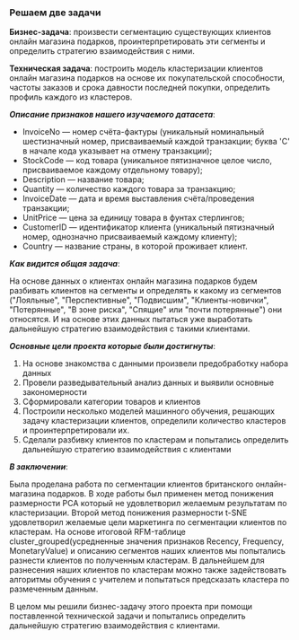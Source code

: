 ### Решаем две задачи

**Бизнес-задача**: произвести сегментацию существующих клиентов онлайн магазина подарков, проинтерпретировать эти сегменты и определить стратегию взаимодействия с ними.

**Техническая задача**: построить модель кластеризации клиентов онлайн магазина подарков на основе их покупательской способности, частоты заказов и срока давности последней покупки, определить профиль каждого из кластеров.


**_Описание признаков нашего изучаемого датасета_**:

* InvoiceNo — номер счёта-фактуры (уникальный номинальный шестизначный номер, присваиваемый каждой транзакции; буква 'C' в начале кода указывает на отмену транзакции);
* StockCode — код товара (уникальное пятизначное целое число, присваиваемое каждому отдельному товару);
* Description — название товара;
* Quantity — количество каждого товара за транзакцию;
* InvoiceDate — дата и время выставления счёта/проведения транзакции;
* UnitPrice — цена за единицу товара в фунтах стерлингов;
* CustomerID — идентификатор клиента (уникальный пятизначный номер, однозначно присваиваемый каждому клиенту);
* Country — название страны, в которой проживает клиент.


**_Как видится общая задача_**: 

На основе данных о клиентах онлайн магазина подарков будем разбивать клиентов на сегменты и определять к какому из сегментов ("Лояльные", "Перспективные", "Подвисшим", "Клиенты-новички", "Потерянные", "В зоне риска", "Спящие" или "почти потерянные")
они относятся. И на основе этих данных пытаться уже выработать дальнейшую стратегию взаимодействия с такими клиентами.


**_Основные цели проекта которые были достигнуты_**:

1) На основе знакомства с данными произвели предобработку набора данных
2) Провели разведывательный анализ данных и выявили основные закономерности
3) Сформировали категории товаров и клиентов
4) Построили несколько моделей машинного обучения, решающих задачу кластеризации клиентов, определили количество кластеров и проинтерпретировали их. 
5) Сделали разбивку клиентов по кластерам и попытались определить дальнейшую стратегию взаимодействия с клиентами


**_В заключении_**:

Была проделана работа по сегментации клиентов британского онлайн-магазина подарков. В ходе работы был применен метод понижения размерности PCA который не удовлетворил желаемым результатам по кластеризации. Второй метод понижения размерности t-SNE удовлетворил желаемые цели маркетинга по сегментации клиентов по кластерам. На основе итоговой RFM-таблице cluster_grouped(усредненные значения признаков Recency, Frequency, MonetaryValue) и описанию сегментов наших клиентов мы попытались разнести клиентов по полученным кластерам. В дальнейшем для разнесения наших клиентов по кластерам можно также задействовать алгоритмы обучения с учителем и попытаться предсказать кластера по размеченным данным.

В целом мы решили бизнес-задачу этого проекта при помощи поставленной технической задачи и попытались определить дальнейшую стратегию взаимодействия с клиентами.





